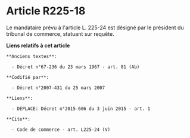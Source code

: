 # Article R225-18

Le mandataire prévu à l'article L. 225-24 est désigné par le président du tribunal de commerce, statuant sur requête.

**Liens relatifs à cet article**

	**Anciens textes**:

	  - Décret n°67-236 du 23 mars 1967 - art. 81 (Ab)

	**Codifié par**:

	  - Décret n°2007-431 du 25 mars 2007

	**Liens**:

	  - DEPLACE: Décret n°2015-606 du 3 juin 2015 - art. 1

	**Cite**:

	  - Code de commerce - art. L225-24 (V)
